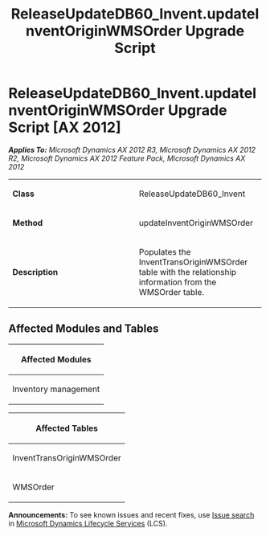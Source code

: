 ﻿---
title: ReleaseUpdateDB60_Invent.updateInventOriginWMSOrder Upgrade Script
TOCTitle: ReleaseUpdateDB60_Invent.updateInventOriginWMSOrder Upgrade Script
ms:assetid: 2cbea066-2b31-18f1-7f05-104c4c0a398d
ms:mtpsurl: https://msdn.microsoft.com/en-us/library/JJ735983(v=AX.60)
ms:contentKeyID: 49707400
ms.date: 05/18/2015
mtps_version: v=AX.60
---

# ReleaseUpdateDB60\_Invent.updateInventOriginWMSOrder Upgrade Script [AX 2012]


_**Applies To:** Microsoft Dynamics AX 2012 R3, Microsoft Dynamics AX 2012 R2, Microsoft Dynamics AX 2012 Feature Pack, Microsoft Dynamics AX 2012_

<table>
<colgroup>
<col style="width: 50%" />
<col style="width: 50%" />
</colgroup>
<tbody>
<tr class="odd">
<td><p><strong>Class</strong></p></td>
<td><p>ReleaseUpdateDB60_Invent</p></td>
</tr>
<tr class="even">
<td><p><strong>Method</strong></p></td>
<td><p>updateInventOriginWMSOrder</p></td>
</tr>
<tr class="odd">
<td><p><strong>Description</strong></p></td>
<td><p>Populates the InventTransOriginWMSOrder table with the relationship information from the WMSOrder table.</p></td>
</tr>
</tbody>
</table>


## Affected Modules and Tables

<table>
<colgroup>
<col style="width: 100%" />
</colgroup>
<thead>
<tr class="header">
<th><p>Affected Modules</p></th>
</tr>
</thead>
<tbody>
<tr class="odd">
<td><p>Inventory management</p></td>
</tr>
</tbody>
</table>


<table>
<colgroup>
<col style="width: 100%" />
</colgroup>
<thead>
<tr class="header">
<th><p>Affected Tables</p></th>
</tr>
</thead>
<tbody>
<tr class="odd">
<td><p>InventTransOriginWMSOrder</p></td>
</tr>
<tr class="even">
<td><p>WMSOrder</p></td>
</tr>
</tbody>
</table>

  
**Announcements:** To see known issues and recent fixes, use [Issue search](http://go.microsoft.com/fwlink/?linkid=389258) in [Microsoft Dynamics Lifecycle Services](http://go.microsoft.com/fwlink/?linkid=306505) (LCS).

